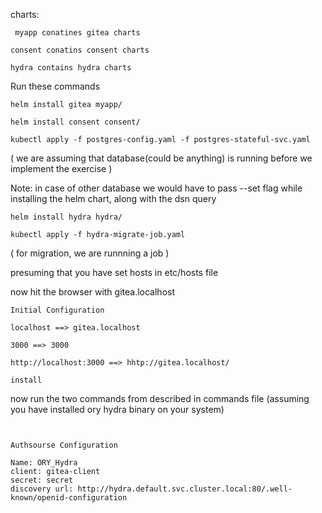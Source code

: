 charts:

``` myapp conatines gitea charts```

```consent conatins consent charts```

```hydra contains hydra charts```



Run these commands 

```helm install gitea myapp/```


```helm install consent consent/```


```kubectl apply -f postgres-config.yaml -f postgres-stateful-svc.yaml ``` 

( we are assuming that database(could be anything) is running before we implement the exercise )

Note: in case of other database we would have to pass --set flag while installing the helm chart, along with the dsn query


```helm install hydra hydra/```


``` kubectl apply -f hydra-migrate-job.yaml ```

( for migration, we are runnning a job )


presuming that you have set hosts in etc/hosts file

now hit the browser with gitea.localhost

```
Initial Configuration

localhost ==> gitea.localhost

3000 ==> 3000

http://localhost:3000 ==> hhtp://gitea.localhost/

install

``` 
now run the two commands from described in commands file (assuming you have installed ory hydra binary on your system)

```


Authsourse Configuration

Name: ORY_Hydra
client: gitea-client
secret: secret
discovery url: http://hydra.default.svc.cluster.local:80/.well-known/openid-configuration








